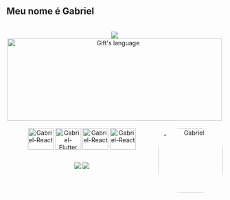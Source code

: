 ## Meu nome é Gabriel
<div align="center">
<div style="display: inline_block"><br>
   <img align="center" src="https://github-readme-stats.vercel.app/api?username=anuraghazra&show_icons=true&theme=dracula" />
   <img align="center" src="https://github-readme-stats.vercel.app/api/top-langs?username=gnardydev&langs_count=10&show_icons=true&locale=en&layout=compact&theme=dark" alt="Gift's language" height="192px"  width="500px"/>
</div>
 
<div style="display: inline_block"><br>
  <img align="center" alt="Gabriel-React" height="50" width="60" src="https://cdn.jsdelivr.net/gh/devicons/devicon/icons/react/react-original.svg">
  <img align="center" alt="Gabriel-Flutter" height="50" width="60" src="https://cdn.jsdelivr.net/gh/devicons/devicon/icons/flutter/flutter-original.svg">
  <img align="center" alt="Gabriel-React" height="50" width="60" src="https://cdn.jsdelivr.net/gh/devicons/devicon/icons/java/java-plain-wordmark.svg">
  <img align="center" alt="Gabriel-React" height="50" width="60" src="https://cdn.jsdelivr.net/gh/devicons/devicon/icons/javascript/javascript-plain.svg">
  <img align="right" alt="Gabriel" height="150" style="border-radius:50px;" src="https://cdn.discordapp.com/attachments/846547074639069187/950438873899618344/fall-out.gif">
</div>
  
  ##
  
<div>
  <a href = "mailto:gacnardy@gmail.com"><img src="https://img.shields.io/badge/-Gmail-%23333?style=for-the-badge&logo=gmail&logoColor=white" target="_blank"></a>
  <a href="https://www.linkedin.com/in/gabriel-nardy/" target="_blank"><img src="https://img.shields.io/badge/-LinkedIn-%230077B5?style=for-the-badge&logo=linkedin&logoColor=white" target="_blank"></a> 
  
</div>
